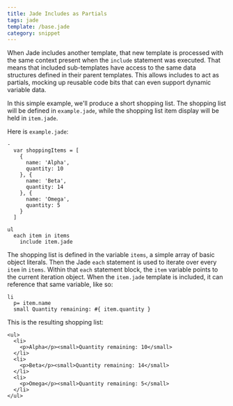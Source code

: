 ```yaml
---
title: Jade Includes as Partials
tags: jade
template: /base.jade
category: snippet
---
```


When Jade includes another template, that new template is processed with the same context present when the `include` statement was executed. That means that included sub-templates have access to the same data structures defined in their parent templates. This allows includes to act as partials, mocking up reusable code bits that can even support dynamic variable data.

In this simple example, we'll produce a short shopping list. The shopping list will be defined in `example.jade`, while the shopping list item display will be held in `item.jade`.

Here is `example.jade`:

```
-
  var shoppingItems = [
    {
      name: 'Alpha',
      quantity: 10
    }, {
      name: 'Beta',
      quantity: 14
    }, {
      name: 'Omega',
      quantity: 5
    }
  ]

ul
  each item in items
    include item.jade
```

The shopping list is defined in the variable `items`, a simple array of basic object literals. Then the Jade `each` statement is used to iterate over every `item` in `items`. Within that `each` statement block, the `item` variable points to the current iteration object. When the `item.jade` template is included, it can reference that same variable, like so:

```
li
  p= item.name
  small Quantity remaining: #{ item.quantity }
```

This is the resulting shopping list:

```
<ul>
  <li>
    <p>Alpha</p><small>Quantity remaining: 10</small>
  </li>
  <li>
    <p>Beta</p><small>Quantity remaining: 14</small>
  </li>
  <li>
    <p>Omega</p><small>Quantity remaining: 5</small>
  </li>
</ul>
```
